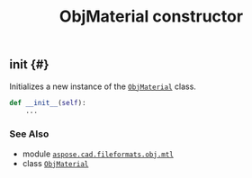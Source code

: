 ﻿---
title: ObjMaterial constructor
second_title: Aspose.CAD for Python via .NET API References
description: 
type: docs
weight: 10
url: /python-net/aspose.cad.fileformats.obj.mtl/objmaterial/__init__/
is_root: false
---

## __init__ {#}

Initializes a new instance of the [`ObjMaterial`](/cad/python-net/aspose.cad.fileformats.obj.mtl/objmaterial) class.



```python
def __init__(self):
    ...
```





### See Also
* module [`aspose.cad.fileformats.obj.mtl`](../../)
* class [`ObjMaterial`](/cad/python-net/aspose.cad.fileformats.obj.mtl/objmaterial)
